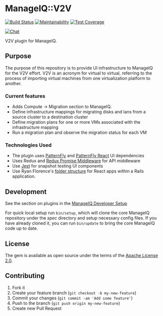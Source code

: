 # ManageIQ::V2V

[![Build Status](https://travis-ci.com/ManageIQ/manageiq-v2v.svg?branch=master)](https://travis-ci.com/github/ManageIQ/manageiq-v2v)
[![Maintainability](https://api.codeclimate.com/v1/badges/d274780431ba0f2adc35/maintainability)](https://codeclimate.com/github/ManageIQ/manageiq-v2v/maintainability)
[![Test Coverage](https://api.codeclimate.com/v1/badges/d274780431ba0f2adc35/test_coverage)](https://codeclimate.com/github/ManageIQ/manageiq-v2v/test_coverage)

[![Chat](https://badges.gitter.im/Join%20Chat.svg)](https://gitter.im/ManageIQ/v2v?utm_source=badge&utm_medium=badge&utm_campaign=pr-badge&utm_content=badge)

V2V plugin for ManageIQ.

## Purpose

The purpose of this repository is to provide UI infrastructure to ManageIQ for the V2V effort. V2V is an acronym for virtual to virtual, referring to the process of importing virtual machines from one virtualization platform to another.

### Current features

* Adds Compute -> Migration section to ManageIQ.
* Define infrastructure mappings for migrating disks and lans from a source cluster to a destination cluster
* Define migration plans for one or more VMs associated with the infrastructure mapping
* Run a migration plan and observe the migration status for each VM

### Technologies Used

* The plugin uses [PatternFly](https://github.com/patternfly/patternfly) and [PatternFly React](https://github.com/patternfly/patternfly-react) UI dependencies
* Uses Redux and [Redux Promise Middleware](https://github.com/pburtchaell/redux-promise-middleware) for API middleware
* Use [Jest](https://facebook.github.io/jest/) for snapshot testing UI components
* Use Ryan Florence's [folder structure](https://gist.github.com/ryanflorence/daafb1e3cb8ad740b346) for React apps within a Rails application.

## Development

See the section on plugins in the [ManageIQ Developer Setup](http://manageiq.org/docs/guides/developer_setup/plugins)

For quick local setup run `bin/setup`, which will clone the core ManageIQ repository under the *spec* directory and setup necessary config files. If you have already cloned it, you can run `bin/update` to bring the core ManageIQ code up to date.

## License

The gem is available as open source under the terms of the [Apache License 2.0](http://www.apache.org/licenses/LICENSE-2.0).

## Contributing

1. Fork it
2. Create your feature branch (`git checkout -b my-new-feature`)
3. Commit your changes (`git commit -am 'Add some feature'`)
4. Push to the branch (`git push origin my-new-feature`)
5. Create new Pull Request

